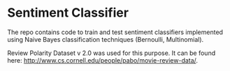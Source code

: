 # Sentiment Classifier

The repo contains code to train and test sentiment classifiers implemented using Naive Bayes classification techniques (Bernoulli, Multinomial).

Review Polarity Dataset v 2.0 was used for this purpose. It can be found here: http://www.cs.cornell.edu/people/pabo/movie-review-data/.
